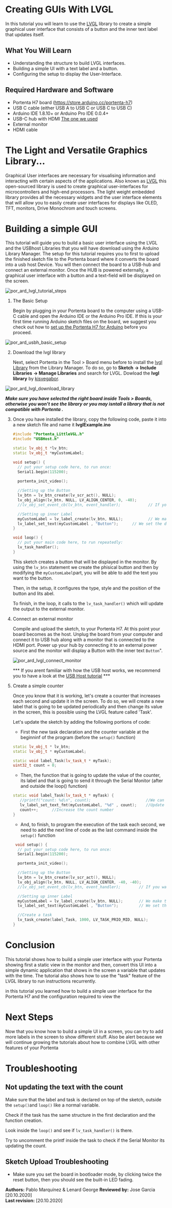 # Creating GUIs With LVGL  
In this tutorial you will learn to use the [LVGL](https://lvgl.io/) library to create a simple graphical user interface that consists of a button and the inner text label that updates itself.

## What You Will Learn
-   Understanding the structure to build LVGL interfaces.
-   Building a simple UI with a text label and a button. 
-   Configuring the setup to display the User-Interface. 

## Required Hardware and Software
-   Portenta H7 board (<https://store.arduino.cc/portenta-h7>)
-   USB C cable (either USB A to USB C or USB C to USB C)
-   Arduino IDE 1.8.10+  or Arduino Pro IDE 0.0.4+ 
-   USB-C hub with HDMI [The one we used](https://www.dustinhome.se/product/5011166993/travel-port-usb-c-total)
-   External monitor 
-   HDMI cable 

# The Light and Versatile Graphics Library...

Graphical User interfaces are necessary for visualising information and interacting with certain aspects of the applications. Also known as [LVGL](https://lvgl.io/) this open-sourced library is used to create graphical user-interfaces for microcontrollers and high-end processors. The light weight embedded library provides all the necessary widgets and the user interface elements that will allow you to easily  create user interfaces for displays like OLED, TFT, monitors, Drive Monochrom and touch screens.

# Building a simple GUI 

This tutorial will guide you to build a basic user interface using the LVGL and the USBhost Libraries that you will have download using the Arduino Library Manager. The setup for this tutorial requires you to first to upload the finished sketch file to the Portenta board where it converts the board into a usb host Device. You will then connect the board to a USB-hub and connect an external monitor. Once the HUB is powered externally, a graphical user interface with a button and a text-field will be displayed on the screen.

![por_ard_lvgl_tutorial_steps](assets/por_ard_lvgl_tutorial_steps.svg)

1. The Basic Setup

   Begin by plugging in your Portenta board to the computer using a USB-C cable and open the Arduino IDE or the Arduino Pro IDE. If this is your first time running Arduino sketch files on the board, we suggest you check out how to [set up the Portenta H7 for Arduino](https://github.com/bcmi-labs/arduino-pro-content/blob/master/content/tutorials/portenta-h7/por-ard-usb/por-ard-gs) before you proceed.

![por_ard_usbh_basic_setup](assets/por_ard_usbh_basic_setup.svg)

2. Download the lvgl library

   Next, select Portenta in the Tool > Board menu before to install the [lvgl Library](https://github.com/lvgl/lvgl) from the Library Manager. To do so, go to **Sketch** **->** **Include Libraries** **-> Manage Libraries** and search for LVGL. Dowload the **lvgl library** by [kisvegabor](https://github.com/kisvegabor).  

![por_ard_lvgl_download_library](assets/por_ard_lvgl_select_library.svg)

   ***Make sure you have selected the right board inside Tools > Boards, otherwise you won't see the library or you may isntall a library that is not compatible with Portenta .***

3. Once you have installed the library,  copy the following code, paste it into a new sketch file and name it **lvglExample.ino**

   ```cpp
   #include "Portenta_LittleVGL.h"
   #include "USBHost.h"

   static lv_obj_t *lv_btn;
   static lv_obj_t *myCustomLabel;

   void setup() {
     // put your setup code here, to run once:
     Serial1.begin(115200);
     
     portenta_init_video();

     //Setting up the Button
     lv_btn = lv_btn_create(lv_scr_act(), NULL);
     lv_obj_align(lv_btn, NULL, LV_ALIGN_CENTER, 0, -40);
     //lv_obj_set_event_cb(lv_btn, event_handler);            // If you want to handle the button’s callback create a cb_btn function

     //Setting up inner Label
     myCustomLabel = lv_label_create(lv_btn, NULL);           // We make the object be a label widget, lv_btn child     lv_obj_align(myCustomLabel, NULL, LV_ALIGN_CENTER, 0, -40);   // We move it to the center of the screen below the ‘Hello world’ and align centered
     lv_label_set_text(myCustomLabel , "Button");      // We set the default text
   }

   void loop() {
     // put your main code here, to run repeatedly:
     lv_task_handler();
   }
   ```

   This sketch creates a button that will be displayed in the monitor. By using the `lv_btn` statement we create the phisical button and then by modifying the `myCustomLabel`part, you will be able to add the text you want to the button.

   Then, in the setup, it configures  the type, style and the position of the button and lits abel.

   To finish, in the loop, it calls to the `lv_task_handler()` which will update the output to the external monitor. 

4. Connect an external monitor

   Compile and upload the sketch, to your Portenta H7. At this point your board becomes as the host. Unplug the board from your computer and connect it to USB hub along with a monitor that is connected to the HDMI port. Power up your hub by connecting it to an external power source and the monitor will display a Button with the inner text `Button`". 


   ![por_ard_lvgl_connect_monitor](assets/por_ard_lvgl_connect_monitor.svg)

   *** If you arent familiar with how the USB host works, we recommend you to have a look at the [USB Host tutorial](https://www.arduino.cc/pro/tutorials/portenta-h7/por-ard-usb ) ***


5. Create a simple counter

   Once you know that it is working, let's create a counter that increases each second and update it in the screen. To do so, we will create a new label that is going to be updated periodically and then change its value in the screen, this is possible using the LVGL feature called 'Task'. 

   Let's update the sketch by adding the following portions of code: 
   
   * First the new task declaration and the counter variable at the beginninf of the program (before the `setup()` function)
   
   ```cpp
   static lv_obj_t * lv_btn;
   static lv_obj_t * myCustomLabel;

   static void label_Task(lv_task_t * myTask);
   uint32_t count = 0;
   ```
   
   * Then, the function that is going to update the value of the counter, its label and that is going to send it through the Serial Monitor (after and outside the loop() function)
   
   ```cpp
   static void label_Task(lv_task_t * myTask) {
      //printf("count: %d\n", count);                        //We can see in the Serial monitor the count
      lv_label_set_text_fmt(myCustomLabel, "%d" , count);    //Update the text from the label
      count++;      //Increase the count number
   }
   ```
   
   * And, to finish, to program the execution of the task each second, we need to add the next line of code as the last command inside the `setup()` function 
   
   ```cpp
    void setup() {
     // put your setup code here, to run once:
     Serial1.begin(115200);

     portenta_init_video();

     //Setting up the Button
     lv_btn = lv_btn_create(lv_scr_act(), NULL);
     lv_obj_align(lv_btn, NULL, LV_ALIGN_CENTER, -40, -40);
     //lv_obj_set_event_cb(lv_btn, event_handler);        // If you want to handle the button's callback create a cb_btn function

     //Setting up inner Label
     myCustomLabel = lv_label_create(lv_btn, NULL);       // We make the object be a label widget, lv_btn child
     lv_label_set_text(myCustomLabel , "Button");         // We set the default text

     //Create a task
     lv_task_create(label_Task, 1000, LV_TASK_PRIO_MID, NULL);
   }
   ```

# Conclusion

This tutorial shows how to build a simple user interface with your Portenta showing first a static view in the monitor and then, convert this UI into a simple dynamic application that shows in the screen a variable that updates with the time. The tutorial also shows how to  use the "task" feature of the LVGL library to run instructions recurrently.

in this tutorial you learned how to build a simple user interface for the Portenta H7 and the configuration required to view the 

# Next Steps
Now that you know how to build a simple UI in a screen, you can try to add more labels in the screen to show different stuff. Also be alert because we will continue growing the tutorials about how to combine LVGL with other features of your Portenta

# Troubleshooting
## Not updating the text with the count
Make sure that the label and task is declared on top of the sketch, outside the `setup()`and `loop()` like a normal variable.

Check if the task has the same structure in the first declaration and the function creation.

Look inside the `loop()` and see if `lv_task_handler()` is there.

Try to uncomment the printf inside the task to check if the Serial Monitor its updating the count.


## Sketch Upload Troubleshooting
* Make sure you set the board in bootloader mode, by clicking twice the reset button, then you should see the built-in LED fading.

**Authors:** Pablo Marquínez & Lenard George
**Reviewed by:** Jose Garcia [20.10.2020]  
**Last revision:**  [20.10.2020]
